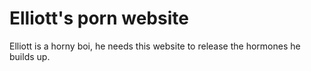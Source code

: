 <!DOCTYPE html>
<html>
<body>

<h1>Elliott's porn website</h1>
<p>Elliott is a horny boi, he needs this website to release the hormones he builds up.</p>

</body>
</html>
 
